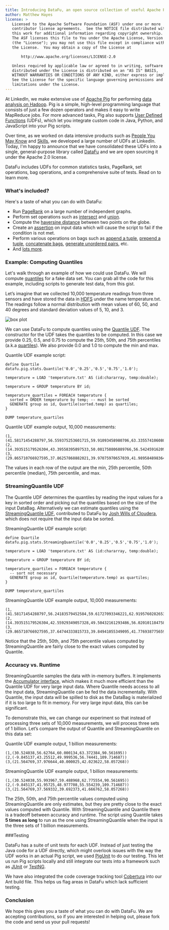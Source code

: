 ```yaml
---
title: Introducing DataFu, an open source collection of useful Apache Pig UDFs
author: Matthew Hayes
license: >
   Licensed to the Apache Software Foundation (ASF) under one or more
   contributor license agreements.  See the NOTICE file distributed with
   this work for additional information regarding copyright ownership.
   The ASF licenses this file to You under the Apache License, Version 2.0
   (the "License"); you may not use this file except in compliance with
   the License.  You may obtain a copy of the License at

       http://www.apache.org/licenses/LICENSE-2.0

   Unless required by applicable law or agreed to in writing, software
   distributed under the License is distributed on an "AS IS" BASIS,
   WITHOUT WARRANTIES OR CONDITIONS OF ANY KIND, either express or implied.
   See the License for the specific language governing permissions and
   limitations under the License.
---
```


At LinkedIn, we make extensive use of [Apache Pig](http://pig.apache.org/) for performing [data analysis on Hadoop](http://engineering.linkedin.com/hadoop/user-engagement-powered-apache-pig-and-hadoop). Pig is a simple, high-level programming language that consists of just a few dozen operators and makes it easy to write MapReduce jobs. For more advanced tasks, Pig also supports [User Defined Functions](http://pig.apache.org/docs/r0.9.1/udf.html) (UDFs), which let you integrate custom code in Java, Python, and JavaScript into your Pig scripts.

Over time, as we worked on data intensive products such as [People You May Know](http://www.linkedin.com/pymk-results) and [Skills](http://www.linkedin.com/skills/), we developed a large number of UDFs at LinkedIn. Today, I'm happy to announce that we have consolidated these UDFs into a single, general-purpose library called [DataFu](http://datafu.incubator.apache.org/) and we are open sourcing it under the Apache 2.0 license.

DataFu includes UDFs for common statistics tasks, PageRank, set operations, bag operations, and a comprehensive suite of tests. Read on to learn more.

### What's included?

Here's a taste of what you can do with DataFu:

* Run [PageRank](/docs/datafu/1.2.0/datafu/pig/linkanalysis/PageRank.html) on a large number of independent graphs.
* Perform set operations such as [intersect](/docs/datafu/1.2.0/datafu/pig/sets/SetIntersect.html) and [union](/docs/datafu/1.2.0/datafu/pig/sets/SetUnion.html).
* Compute the [haversine distance](/docs/datafu/1.2.0/datafu/pig/geo/HaversineDistInMiles.html) between two points on the globe.
* Create an [assertion](/docs/datafu/1.2.0/datafu/pig/util/Assert.html) on input data which will cause the script to fail if the condition is not met.
* Perform various operations on bags such as [append a tuple](/docs/datafu/1.2.0/datafu/pig/bags/AppendToBag.html), [prepend a tuple](/docs/datafu/1.2.0/datafu/pig/bags/PrependToBag.html), [concatenate bags](/docs/datafu/1.2.0/datafu/pig/bags/BagConcat.html), [generate unordered pairs](/docs/datafu/1.2.0/datafu/pig/bags/UnorderedPairs.html), etc.
* And [lots more](/docs/datafu/1.2.0/).

### Example: Computing Quantiles

Let's walk through an example of how we could use DataFu. We will compute [quantiles](http://en.wikipedia.org/wiki/Quantile) for a fake data set. You can grab all the code for this example, including scripts to generate test data, from this gist.

Let’s imagine that we collected 10,000 temperature readings from three sensors and have stored the data in [HDFS](http://hadoop.apache.org/hdfs/) under the name temperature.txt. The readings follow a normal distribution with mean values of 60, 50, and 40 degrees and standard deviation values of 5, 10, and 3.

![box plot](/images/boxplot.png)

We can use DataFu to compute quantiles using the [Quantile UDF](/docs/datafu/1.2.0/datafu/pig/stats/Quantile.html). The constructor for the UDF takes the quantiles to be computed. In this case we provide 0.25, 0.5, and 0.75 to compute the 25th, 50th, and 75th percentiles (a.k.a [quartiles](http://en.wikipedia.org/wiki/Quartile)). We also provide 0.0 and 1.0 to compute the min and max.

Quantile UDF example script:

```pig
define Quartile datafu.pig.stats.Quantile('0.0','0.25','0.5','0.75','1.0');
 
temperature = LOAD 'temperature.txt' AS (id:chararray, temp:double);
 
temperature = GROUP temperature BY id;
 
temperature_quartiles = FOREACH temperature {
  sorted = ORDER temperature by temp; -- must be sorted
  GENERATE group as id, Quartile(sorted.temp) as quartiles;
}
 
DUMP temperature_quartiles
```

Quantile UDF example output, 10,000 measurements:

    (1,(41.58171454288797,56.559375253601715,59.91093458980706,63.335574106080365,79.2841731889925))
    (2,(14.393515179526304,43.39558395897533,50.081758806889766,56.54245916209963,91.03574746442487))
    (3,(29.865710766927595,37.86257868882021,39.97075970657039,41.989584898364704,51.31349575866486))

The values in each row of the output are the min, 25th percentile, 50th percentile (median), 75th percentile, and max.

### StreamingQuantile UDF

The Quantile UDF determines the quantiles by reading the input values for a key in sorted order and picking out the quantiles based on the size of the input DataBag. Alternatively we can estimate quantiles using the [StreamingQuantile UDF](/docs/datafu/1.2.0/datafu/pig/stats/StreamingQuantile.html), contributed to DataFu by [Josh Wills of Cloudera](http://www.linkedin.com/pub/josh-wills/0/82b/138), which does not require that the input data be sorted.

StreamingQuantile UDF example script:

```pig
define Quartile datafu.pig.stats.StreamingQuantile('0.0','0.25','0.5','0.75','1.0');
 
temperature = LOAD 'temperature.txt' AS (id:chararray, temp:double);
 
temperature = GROUP temperature BY id;
 
temperature_quartiles = FOREACH temperature {
  -- sort not necessary
  GENERATE group as id, Quartile(temperature.temp) as quartiles;
}
 
DUMP temperature_quartiles
```

StreamingQuantile UDF example output, 10,000 measurements:

    (1,(41.58171454288797,56.24183579452584,59.61727093346221,62.919576028265375,79.2841731889925))
    (2,(14.393515179526304,42.55929349057328,49.50432161293486,56.020101184758644,91.03574746442487))
    (3,(29.865710766927595,37.64744333815733,39.84941055349095,41.77693877565934,51.31349575866486))

Notice that the 25th, 50th, and 75th percentile values computed by StreamingQuantile are fairly close to the exact values computed by Quantile.

### Accuracy vs. Runtime

StreamingQuantile samples the data with in-memory buffers. It implements the [Accumulator interface](http://pig.apache.org/docs/r0.7.0/udf.html#Accumulator+Interface), which makes it much more efficient than the Quantile UDF for very large input data. Where Quantile needs access to all the input data, StreamingQuantile can be fed the data incrementally. With Quantile, the input data will be spilled to disk as the DataBag is materialized if it is too large to fit in memory. For very large input data, this can be significant.

To demonstrate this, we can change our experiment so that instead of processing three sets of 10,000 measurements, we will process three sets of 1 billion. Let’s compare the output of Quantile and StreamingQuantile on this data set:

Quantile UDF example output, 1 billion measurements:

    (1,(30.524038,56.62764,60.000134,63.372384,90.561695))
    (2,(-9.845137,43.25512,49.999536,56.74441,109.714687))
    (3,(21.564769,37.976644,40.000025,42.023622,58.057268))

StreamingQuantile UDF example output, 1 billion measurements:

    (1,(30.524038,55.993967,59.488968,62.775554,90.561695))
    (2,(-9.845137,41.95725,48.977708,55.554239,109.714687))
    (3,(21.564769,37.569332,39.692373,41.666762,58.057268))

The 25th, 50th, and 75th percentile values computed using StreamingQuantile are only estimates, but they are pretty close to the exact values computed with Quantile. With StreamingQuantile and Quantile there is a tradeoff between accuracy and runtime. The script using Quantile takes **5 times as long** to run as the one using StreamingQuantile when the input is the three sets of 1 billion measurements.

###Testing

DataFu has a suite of unit tests for each UDF. Instead of just testing the Java code for a UDF directly, which might overlook issues with the way the UDF works in an actual Pig script, we used [PigUnit](http://pig.apache.org/docs/r0.8.1/pigunit.html) to do our testing. This let us run Pig scripts locally and still integrate our tests into a framework such as [JUnit](http://www.junit.org/) or [TestNG](http://testng.org/).

We have also integrated the code coverage tracking tool [Cobertura](http://cobertura.sourceforge.net/) into our Ant build file. This helps us flag areas in DataFu which lack sufficient testing.

### Conclusion

We hope this gives you a taste of what you can do with DataFu. We are accepting contributions, so if you are interested in helping out, please fork the code and send us your pull requests!